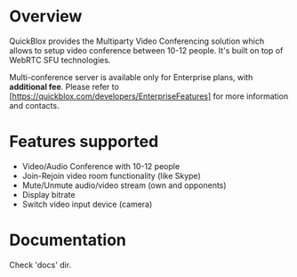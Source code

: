 # Overview 
QuickBlox provides the Multiparty Video Conferencing solution which allows to setup video conference between 10-12 people. It's built on top of WebRTC SFU technologies.

Multi-conference server is available only for Enterprise plans, with **additional fee**. Please refer to [https://quickblox.com/developers/EnterpriseFeatures] for more information and contacts.

# Features supported

* Video/Audio Conference with 10-12 people
* Join-Rejoin video room functionality (like Skype)
* Mute/Unmute audio/video stream (own and opponents)
* Display bitrate
* Switch video input device (camera)

# Documentation
Check 'docs' dir.
